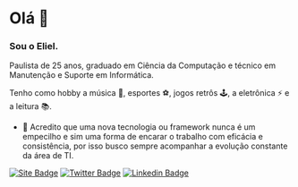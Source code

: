 # Olá 👋

### Sou o Eliel.

Paulista de 25 anos, graduado em Ciência da Computação e técnico em Manutenção e Suporte em Informática.

Tenho como hobby a música 🎸, esportes ⚽️, jogos retrôs 🕹, a eletrônica ⚡ e a leitura 📚.


- 🤔 Acredito que uma nova tecnologia ou framework nunca é um empecilho e sim uma forma de encarar o trabalho com eficácia e consistência, por isso busco sempre acompanhar a evolução constante da área de TI.

<a href="https://elielcastro.com.br" rel="nofollow"><img src="https://img.shields.io/badge/-elielcastro.com.br-blue??style=flat-square&amp;link=https://elielcastro.com.br" alt="Site Badge" data-canonical-src="https://img.shields.io/badge/Blog-/elielcastro-black" style="max-width:100%;"></a>
<a href="https://twitter.com/elielccastro" rel="nofollow"><img src="https://camo.githubusercontent.com/a30e39c8fbeddc53d346cee897c043ce4033f459/68747470733a2f2f696d672e736869656c64732e696f2f62616467652f2d547769747465722d3163613066313f7374796c653d666c61742d737175617265266c6162656c436f6c6f723d316361306631266c6f676f3d74776974746572266c6f676f436f6c6f723d7768697465266c696e6b3d68747470733a2f2f747769747465722e636f6d2f66656c6970656669616c686f5f" alt="Twitter Badge" data-canonical-src="https://img.shields.io/badge/-Twitter-1ca0f1?style=flat-square&amp;labelColor=1ca0f1&amp;logo=twitter&amp;logoColor=white&amp;link=https://twitter.com/elielccastro" style="max-width:100%;"></a>
<a href="https://www.linkedin.com/in/elccastro" rel="nofollow"><img src="https://camo.githubusercontent.com/3de3a6348c0e6b6a913fbe25fec57b018080bef1/68747470733a2f2f696d672e736869656c64732e696f2f62616467652f2d4c696e6b6564496e2d626c75653f7374796c653d666c61742d737175617265266c6f676f3d4c696e6b6564696e266c6f676f436f6c6f723d7768697465266c696e6b3d68747470733a2f2f7777772e6c696e6b6564696e2e636f6d2f696e2f66656c6970656669616c686f" alt="Linkedin Badge" data-canonical-src="https://img.shields.io/badge/-LinkedIn-blue?style=flat-square&amp;logo=Linkedin&amp;logoColor=white&amp;link=https://www.linkedin.com/in/elccastro" style="max-width:100%;"></a>
